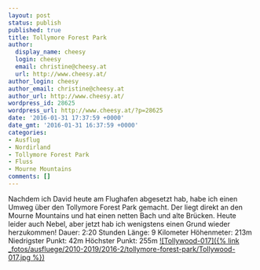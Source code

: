 ```yaml
---
layout: post
status: publish
published: true
title: Tollymore Forest Park
author:
  display_name: cheesy
  login: cheesy
  email: christine@cheesy.at
  url: http://www.cheesy.at/
author_login: cheesy
author_email: christine@cheesy.at
author_url: http://www.cheesy.at/
wordpress_id: 28625
wordpress_url: http://www.cheesy.at/?p=28625
date: '2016-01-31 17:37:59 +0000'
date_gmt: '2016-01-31 16:37:59 +0000'
categories:
- Ausflug
- Nordirland
- Tollymore Forest Park
- Fluss
- Mourne Mountains
comments: []
---
```

Nachdem ich David heute am Flughafen abgesetzt hab, habe ich einen Umweg über den Tollymore Forest Park gemacht. Der liegt direkt an den Mourne Mountains und hat einen netten Bach und alte Brücken. Heute leider auch Nebel, aber jetzt hab ich wenigstens einen Grund wieder herzukommen!
Dauer: 2:20 Stunden
Länge: 9 Kilometer
Höhenmeter: 213m
Niedrigster Punkt: 42m
Höchster Punkt: 255m
[![Tollywood-017]({% link _fotos/ausfluege/2010-2019/2016-2/tollymore-forest-park/Tollywood-017.jpg %})](http://www.cheesy.at/fotos/ausfluege/tollymore-forest-park/)
